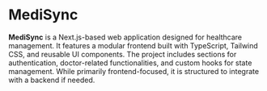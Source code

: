 # MediSync
**MediSync** is a Next.js-based web application designed for healthcare management. It features a modular frontend built with TypeScript, Tailwind CSS, and reusable UI components. The project includes sections for authentication, doctor-related functionalities, and custom hooks for state management. While primarily frontend-focused, it is structured to integrate with a backend if needed.

